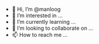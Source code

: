 - 👋 Hi, I’m @manloog
- 👀 I’m interested in ...
- 🌱 I’m currently learning ...
- 💞️ I’m looking to collaborate on ...
- 📫 How to reach me ...

<!---
manloog/manloog is a ✨ special ✨ repository because its `README.md` (this file) appears on your GitHub profile.
You can click the Preview link to take a look at your changes.
--->
